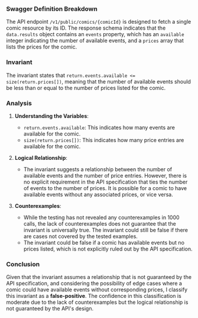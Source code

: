 ### Swagger Definition Breakdown
The API endpoint `/v1/public/comics/{comicId}` is designed to fetch a single comic resource by its ID. The response schema indicates that the `data.results` object contains an `events` property, which has an `available` integer indicating the number of available events, and a `prices` array that lists the prices for the comic.

### Invariant
The invariant states that `return.events.available <= size(return.prices[])`, meaning that the number of available events should be less than or equal to the number of prices listed for the comic.

### Analysis
1. **Understanding the Variables**:
   - `return.events.available`: This indicates how many events are available for the comic.
   - `size(return.prices[])`: This indicates how many price entries are available for the comic.

2. **Logical Relationship**:
   - The invariant suggests a relationship between the number of available events and the number of price entries. However, there is no explicit requirement in the API specification that ties the number of events to the number of prices. It is possible for a comic to have available events without any associated prices, or vice versa.

3. **Counterexamples**:
   - While the testing has not revealed any counterexamples in 1000 calls, the lack of counterexamples does not guarantee that the invariant is universally true. The invariant could still be false if there are cases not covered by the tested examples.
   - The invariant could be false if a comic has available events but no prices listed, which is not explicitly ruled out by the API specification.

### Conclusion
Given that the invariant assumes a relationship that is not guaranteed by the API specification, and considering the possibility of edge cases where a comic could have available events without corresponding prices, I classify this invariant as a **false-positive**. The confidence in this classification is moderate due to the lack of counterexamples but the logical relationship is not guaranteed by the API's design.
